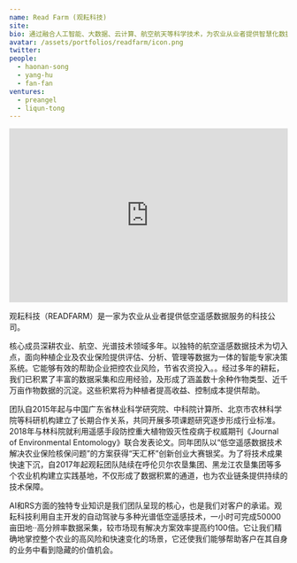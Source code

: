 ```yaml
---
name: Read Farm (观耘科技)
site: 
bio: 通过融合人工智能、大数据、云计算、航空航天等科学技术，为农业从业者提供智慧化数据解决方案
avatar: /assets/portfolios/readfarm/icon.png
twitter: 
people:
  - haonan-song
  - yang-hu
  - fan-fan
ventures:
  - preangel
  - liqun-tong
---
```


<div class="zoom-container" style="
    position: relative;
    padding-bottom:56.25%;
    padding-top:30px;
    height:0;
    overflow:hidden;
">
  <iframe
    src="https://v.qq.com/txp/iframe/player.html?vid=c3026ag0k7i"
    width='864'
    height='486'
    allowfullscreen="true"
    webkitallowfullscreen
    frameborder="0"
    style="
      position: absolute;
      top:0;
      left:0;
      width:100%;
      height:100%;
    "
  ></iframe>
</div>

观耘科技（READFARM）是一家为农业从业者提供低空遥感数据服务的科技公司。

核心成员深耕农业、航空、光谱技术领域多年。以独特的航空遥感数据技术为切入点，面向种植企业及农业保险提供评估、分析、管理等数据为一体的智能专家决策系统。它能够有效的帮助企业把控农业风险，节省农资投入。。经过多年的耕耘，我们已积累了丰富的数据采集和应用经验，及形成了涵盖数十余种作物类型、近千万亩作物数据的沉淀。这些积累将为种植者提高收益、控制成本提供帮助。

团队自2015年起与中国广东省林业科学研究院、中科院计算所、北京市农林科学院等科研机构建立了长期合作关系，共同开展多项课题研究逐步形成行业标准。2018年与林科院就利用遥感手段防控重大植物毁灭性疫病于权威期刊《Journal of Environmental Entomology》联合发表论文。同年团队以“低空遥感数据技术解决农业保险核保问题”的方案获得“天汇杯”创新创业大赛银奖。为了将技术成果快速下沉，自2017年起观耘团队陆续在呼伦贝尔农垦集团、黑龙江农垦集团等多个农业机构建立实践基地，不仅形成了数据积累的通道，也为农业链条提供持续的技术保障。

AI和RS方面的独特专业知识是我们团队呈现的核心，也是我们对客户的承诺。观耘科技利用自主开发的自动驾驶与多种光谱低空遥感技术，一小时可完成50000亩田地··高分辨率数据采集，较市场现有解决方案效率提高约100倍。它让我们精确地掌控整个农业的高风险和快速变化的场景，它还使我们能够帮助客户在其自身的业务中看到隐藏的价值机会。
